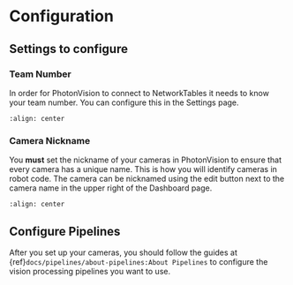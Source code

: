 # Configuration

## Settings to configure

### Team Number

In order for PhotonVision to connect to NetworkTables it needs to know your team number. You can configure this in the Settings page.

```{image} images/editTeamNumber.png
:align: center
```

### Camera Nickname

You **must** set the nickname of your cameras in PhotonVision to ensure that every camera has a unique name. This is how you will identify cameras in robot code. The camera can be nicknamed using the edit button next to the camera name in the upper right of the Dashboard page.

```{image} images/editCameraName.png
:align: center
```

## Configure Pipelines

After you set up your cameras, you should follow the guides at {ref}`docs/pipelines/about-pipelines:About Pipelines` to configure the vision processing pipelines you want to use.
